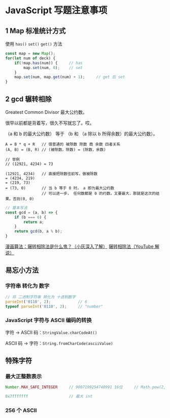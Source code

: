 # JavaScript 写题注意事项

## 1 Map 标准统计方式

使用 `has()` `set()` `get()` 方法

```js
const map = new Map();
for(let num of deck) {
    if(!map.has(num)) {     // has
        map.set(num, 0);    // set
    }
    map.set(num, map.get(num) + 1);     // get 后 set
}
```

## 2 gcd 辗转相除

Greatest Common Divisor 最大公约数。

很早以前都是背着写，很久不写就忘了。哎。

（a 和 b 的最大公约数） 等于 （b 和 （a 除以 b 所得余数）的最大公约数）。 
```
A = B * q + R   // 很普通的 被除数 除数 商 余数 四者关系
(A, B) = (B, R) // (被除数，除数) = (除数，余数)

// 举例 
// (12921, 4234) = 73

(12921, 4234)   // 直接把除数往前写，做被除数
= (4234, 219)
= (219, 73)
= (73, 0)       // 当 b 等于 0 时， a 即为最大公约数
                // 可以进一步， 任何数都是 0 的约数。又要最大，那就是这次的结果。否则(0, 0)
```

```js
// 基本写法
const gcd = (a, b) => {
    if (b === 0) {
        return a;
    }
    return gcd(b, a % b);
}
```

[漫画算法：辗转相除法是什么鬼？（小灰深入了解）](https://zhuanlan.zhihu.com/p/31824895)
[辗转相除法（YouTube 解说）](https://www.youtube.com/watch?v=fGesPF3QA1U&list=PLg7Seqwc_Znvzr1H69PTVgBpnMYmnjn1W&index=3)


## 易忘小方法

### 字符串 转化为 数字

```js
// 将 二进制字符串 转化为 十进制数字
parseInt('0110', 2);            // 6
typeof parseInt('0110', 2);     // "number"
```

### JavaScript 字符与 ASCII 编码的转换

字符 → ASCII 码：`StringValue.charCodeAt()`

ASCII 码 → 字符：`String.fromCharCode(asciiValue)`



## 特殊字符

### 最大正整数表示

```js
Number.MAX_SAFE_INTEGER     // 9007199254740991 16位     // Math.pow(2, 53) - 1;

0x7fffffff                  // 最大 int
```

### 256 个 ASCII

